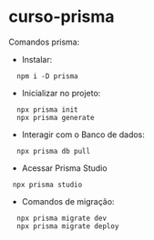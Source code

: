 # curso-prisma

Comandos prisma:

- Instalar:
```
  npm i -D prisma
```

- Inicializar no projeto:
```
  npx prisma init
  npx prisma generate
```

- Interagir com o Banco de dados:
```
  npx prisma db pull
```

- Acessar Prisma Studio
```
 npx prisma studio
```

- Comandos de migração:
```
  npx prisma migrate dev
  npx prisma migrate deploy
```

